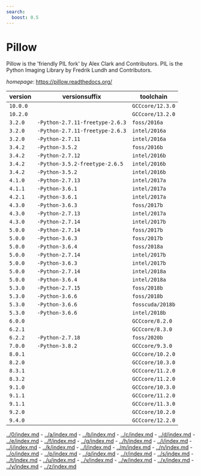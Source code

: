 ```yaml
---
search:
  boost: 0.5
---
```

# Pillow

Pillow is the 'friendly PIL fork' by Alex Clark and Contributors.  PIL is the Python Imaging Library by Fredrik Lundh and Contributors.

*homepage*: <https://pillow.readthedocs.org/>

version | versionsuffix | toolchain
--------|---------------|----------
``10.0.0`` |  | ``GCCcore/12.3.0``
``10.2.0`` |  | ``GCCcore/13.2.0``
``3.2.0`` | ``-Python-2.7.11-freetype-2.6.3`` | ``foss/2016a``
``3.2.0`` | ``-Python-2.7.11-freetype-2.6.3`` | ``intel/2016a``
``3.2.0`` | ``-Python-2.7.11`` | ``intel/2016a``
``3.4.2`` | ``-Python-3.5.2`` | ``foss/2016b``
``3.4.2`` | ``-Python-2.7.12`` | ``intel/2016b``
``3.4.2`` | ``-Python-3.5.2-freetype-2.6.5`` | ``intel/2016b``
``3.4.2`` | ``-Python-3.5.2`` | ``intel/2016b``
``4.1.0`` | ``-Python-2.7.13`` | ``intel/2017a``
``4.1.1`` | ``-Python-3.6.1`` | ``intel/2017a``
``4.2.1`` | ``-Python-3.6.1`` | ``intel/2017a``
``4.3.0`` | ``-Python-3.6.3`` | ``foss/2017b``
``4.3.0`` | ``-Python-2.7.13`` | ``intel/2017a``
``4.3.0`` | ``-Python-2.7.14`` | ``intel/2017b``
``5.0.0`` | ``-Python-2.7.14`` | ``foss/2017b``
``5.0.0`` | ``-Python-3.6.3`` | ``foss/2017b``
``5.0.0`` | ``-Python-3.6.4`` | ``foss/2018a``
``5.0.0`` | ``-Python-2.7.14`` | ``intel/2017b``
``5.0.0`` | ``-Python-3.6.3`` | ``intel/2017b``
``5.0.0`` | ``-Python-2.7.14`` | ``intel/2018a``
``5.0.0`` | ``-Python-3.6.4`` | ``intel/2018a``
``5.3.0`` | ``-Python-2.7.15`` | ``foss/2018b``
``5.3.0`` | ``-Python-3.6.6`` | ``foss/2018b``
``5.3.0`` | ``-Python-3.6.6`` | ``fosscuda/2018b``
``5.3.0`` | ``-Python-3.6.6`` | ``intel/2018b``
``6.0.0`` |  | ``GCCcore/8.2.0``
``6.2.1`` |  | ``GCCcore/8.3.0``
``6.2.2`` | ``-Python-2.7.18`` | ``foss/2020b``
``7.0.0`` | ``-Python-3.8.2`` | ``GCCcore/9.3.0``
``8.0.1`` |  | ``GCCcore/10.2.0``
``8.2.0`` |  | ``GCCcore/10.3.0``
``8.3.1`` |  | ``GCCcore/11.2.0``
``8.3.2`` |  | ``GCCcore/11.2.0``
``9.1.0`` |  | ``GCCcore/10.3.0``
``9.1.1`` |  | ``GCCcore/11.2.0``
``9.1.1`` |  | ``GCCcore/11.3.0``
``9.2.0`` |  | ``GCCcore/10.2.0``
``9.4.0`` |  | ``GCCcore/12.2.0``

[../0/index.md](0) - [../a/index.md](a) - [../b/index.md](b) - [../c/index.md](c) - [../d/index.md](d) - [../e/index.md](e) - [../f/index.md](f) - [../g/index.md](g) - [../h/index.md](h) - [../i/index.md](i) - [../j/index.md](j) - [../k/index.md](k) - [../l/index.md](l) - [../m/index.md](m) - [../n/index.md](n) - [../o/index.md](o) - [../p/index.md](p) - [../q/index.md](q) - [../r/index.md](r) - [../s/index.md](s) - [../t/index.md](t) - [../u/index.md](u) - [../v/index.md](v) - [../w/index.md](w) - [../x/index.md](x) - [../y/index.md](y) - [../z/index.md](z)

